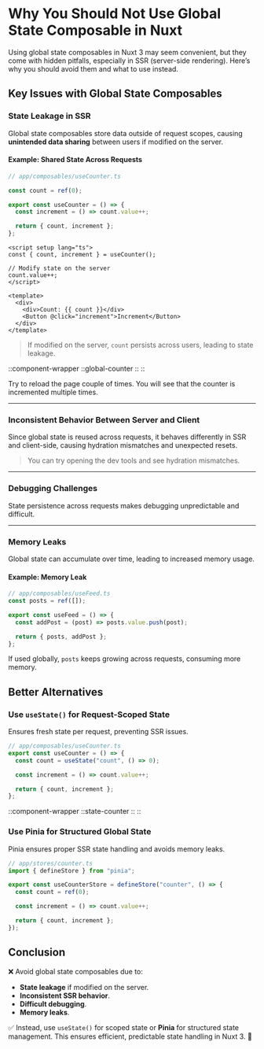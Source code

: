 # Why You Should Not Use Global State Composable in Nuxt

Using global state composables in Nuxt 3 may seem convenient, but they come with hidden pitfalls, especially in SSR (server-side rendering). Here’s why you should avoid them and what to use instead.

## Key Issues with Global State Composables

### State Leakage in SSR

Global state composables store data outside of request scopes, causing **unintended data sharing** between users if modified on the server.

#### Example: Shared State Across Requests

```ts
// app/composables/useCounter.ts

const count = ref(0);

export const useCounter = () => {
  const increment = () => count.value++;

  return { count, increment };
};
```

```vue
<script setup lang="ts">
const { count, increment } = useCounter();

// Modify state on the server
count.value++;
</script>

<template>
  <div>
    <div>Count: {{ count }}</div>
    <Button @click="increment">Increment</Button>
  </div>
</template>
```

> If modified on the server, `count` persists across users, leading to state leakage.

::component-wrapper
::global-counter
::
::

Try to reload the page couple of times. You will see that the counter is incremented multiple times.

---

### Inconsistent Behavior Between Server and Client

Since global state is reused across requests, it behaves differently in SSR and client-side, causing hydration mismatches and unexpected resets.

> You can try opening the dev tools and see hydration mismatches.

---

### Debugging Challenges

State persistence across requests makes debugging unpredictable and difficult.

---

### Memory Leaks

Global state can accumulate over time, leading to increased memory usage.

#### Example: Memory Leak

```ts
// app/composables/useFeed.ts
const posts = ref([]);

export const useFeed = () => {
  const addPost = (post) => posts.value.push(post);

  return { posts, addPost };
};
```

If used globally, `posts` keeps growing across requests, consuming more memory.

## Better Alternatives

### Use `useState()` for Request-Scoped State

Ensures fresh state per request, preventing SSR issues.

```ts
// app/composables/useCounter.ts
export const useCounter = () => {
  const count = useState("count", () => 0);

  const increment = () => count.value++;

  return { count, increment };
};
```

::component-wrapper
::state-counter
::
::

### Use Pinia for Structured Global State

Pinia ensures proper SSR state handling and avoids memory leaks.

```ts
// app/stores/counter.ts
import { defineStore } from "pinia";

export const useCounterStore = defineStore("counter", () => {
  const count = ref(0);

  const increment = () => count.value++;

  return { count, increment };
});
```

## Conclusion

❌ Avoid global state composables due to:

- **State leakage** if modified on the server.
- **Inconsistent SSR behavior**.
- **Difficult debugging**.
- **Memory leaks**.

✅ Instead, use `useState()` for scoped state or **Pinia** for structured state management. This ensures efficient, predictable state handling in Nuxt 3. 🚀
